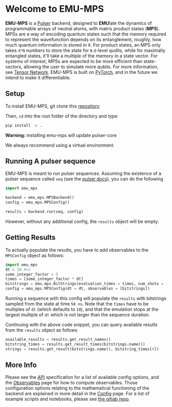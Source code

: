 # Welcome to EMU-MPS
**EMU-MPS** is a [Pulser](https://github.com/pasqal-io/Pulser) backend, designed to **EMU**late the dynamics of programmable arrays of neutral atoms, with matrix product states (**MPS**). MPSs are a way of encoding quantum states such that the memory required to represent the wavefunction depends on its entanglement, roughly, how much quantum information is stored in it. For product states, an MPS only takes `d*N` numbers to store the state for `N` `d`-level qudits, while for maximally entangled states, it'll take a multiple of the memory in a state vector. For systems of interest, MPSs are expected to be more efficient than state-vectors, allowing the user to simulate more qubits. For more information, see [Tensor Network](https://tensornetwork.org/). EMU-MPS is built on [PyTorch](https://pytorch.org/), and in the future we intend to make it differentiable.

## Setup
To install EMU-MPS, git clone this [repository ](https://gitlab.pasqal.com/emulation/rydberg-atoms/emu-ct)


Then, `cd` into the root folder of the directory and type

```bash
pip install -e .
```
**Warning:** installing emu-mps will update pulser-core

We always recommend using a virtual environment.

## Running A pulser sequence

EMU-MPS is meant to run pulser sequences. Assuming the existence of a pulser sequence called `seq` (see the [pulser docs](https://pulser.readthedocs.io/en/stable/tutorials/creating.html)), you can do the following

```python
import emu_mps

backend = emu_mps.MPSBackend()
config = emu_mps.MPSConfig()

results = backend.run(seq, config)
```

However, without any additional config, the `results` object will be empty.

## Getting Results

To actually populate the results, you have to add observables to the `MPSConfig` object as follows:

```python exec="true" source="above"
import emu_mps
dt = 10 #ns
some_integer_factor = 5
times = [some_integer_factor * dt]
bitstrings = emu_mps.BitStrings(evaluation_times = times, num_shots = 1000)
config = emu_mps.MPSConfig(dt = dt, observables = [bitstrings])
```

Running a sequence with this config will populate the `results` with bitstrings sampled from the state at time `50 ns`.
Note that the `times` have to be multiples of `dt` (which defaults to `10`),
and that the emulation stops at the largest multiple of `dt` which is not larger than the sequence duration.

Continuing with the above code snippet, you can query available results from the `results` object as follows

```python
available_results = results.get_result_names()
bitstring_times = results.get_result_times(bitstrings.name())
strings = results.get_result(bitstrings.name(), bitstring_times[0])
```

## More Info
Please see the [API](api.md) specification for a list of available config options, and the [Observables](observables.md) page for how to compute observables.
Those configuration options relating to the mathematical functioning of the backend are explained in more detail in the [Config](config.md) page.
For a list of example scripts and notebooks, please see [the gitlab repo](https://gitlab.pasqal.com/emulation/rydberg-atoms/emu-ct/-/tree/main/examples?ref_type=heads).
